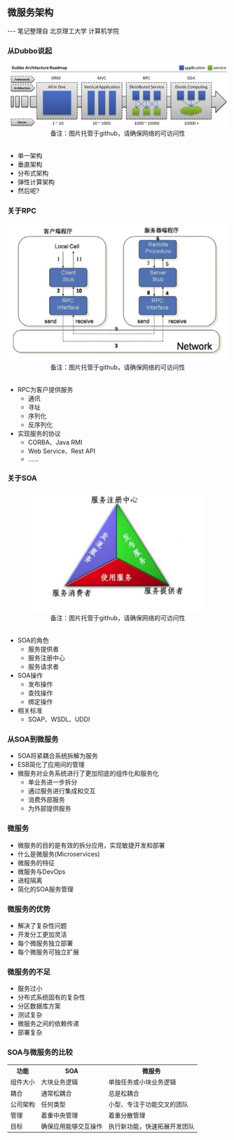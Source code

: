 微服务架构
---

--- 笔记整理自 北京理工大学 计算机学院

### 从Dubbo说起

<div align="center">
    <img width="800" src="./screenshot/112.jpg">
    <br />
    <div style="text-align:center">备注：图片托管于github，请确保网络的可访问性</div>
    <br />
</div>

- 单一架构
- 垂直架构
- 分布式架构 
- 弹性计算架构 
- 然后呢?

### 关于RPC

<div align="center">
    <img width="600" src="./screenshot/113.jpg">
    <br />
    <div style="text-align:center">备注：图片托管于github，请确保网络的可访问性</div>
    <br />
</div>

- RPC为客户提供服务
    * 通讯
    * 寻址 
    * 序列化 
    * 反序列化
- 实现服务的协议
    * CORBA、Java RMI
    * Web Service、Rest API
    * ......

### 关于SOA

<div align="center">
    <img width="400" src="./screenshot/114.jpg">
    <br />
    <div style="text-align:center">备注：图片托管于github，请确保网络的可访问性</div>
    <br />
</div>

- SOA的角色
    * 服务提供者
    * 服务注册中心 
    * 服务请求者
- SOA操作 
    * 发布操作
    * 查找操作
    * 绑定操作
- 相关标准
    * SOAP、WSDL、UDDI

### 从SOA到微服务

- SOA将紧耦合系统拆解为服务
- ESB简化了应用间的管理
- 微服务对业务系统进行了更加彻底的组件化和服务化
    * 单业务进一步拆分
    * 通过服务进行集成和交互
    * 消费外部服务
    * 为外部提供服务

### 微服务

- 微服务的目的是有效的拆分应用，实现敏捷开发和部署 
- 什么是微服务(Microservices)
- 微服务的特征
- 微服务与DevOps
- 进程隔离
- 简化的SOA服务管理

### 微服务的优势

- 解决了复杂性问题
- 开发分工更加灵活
- 每个微服务独立部署 
- 每个微服务可独立扩展

### 微服务的不足

- 服务过小
- 分布式系统固有的复杂性 
- 分区数据库方案
- 测试复杂
- 微服务之间的依赖传递
- 部署复杂

### SOA与微服务的比较

<table>
    <tr>
        <th>功能</th>
        <th>SOA</th>
        <th>微服务</th>
    </tr>
    <tr>
        <td>组件大小</td>
        <td>大块业务逻辑</td>
        <td>单独任务或小块业务逻辑</td>
    </tr>
    <tr>
        <td>耦合</td>
        <td>通常松耦合</td>
        <td>总是松耦合</td>
    </tr>
    <tr>
        <td>公司架构</td>
        <td>任何类型</td>
        <td>小型、专注于功能交叉的团队</td>
    </tr>
    <tr>
        <td>管理</td>
        <td>着重中央管理</td>
        <td>着重分散管理</td>
    </tr>
    <tr>
        <td>目标</td>
        <td>确保应用能够交互操作</td>
        <td>执行新功能，快速拓展开发团队</td>
    </tr>
</table>